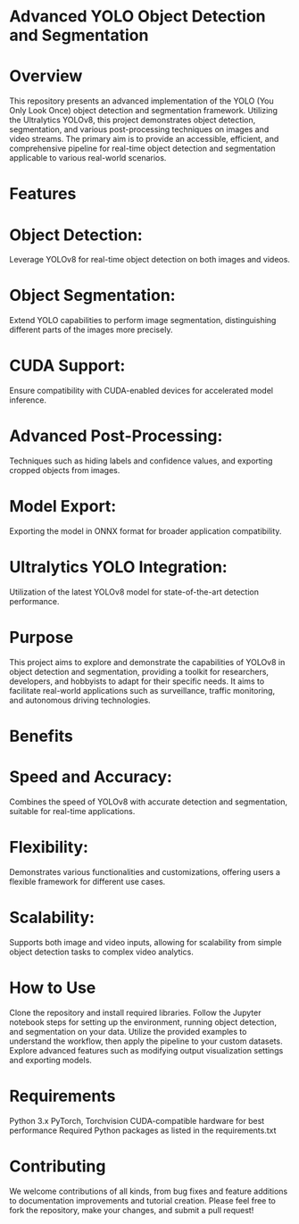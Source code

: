 # Advanced YOLO Object Detection and Segmentation

# Overview
This repository presents an advanced implementation of the YOLO (You Only Look Once) object detection and segmentation framework. Utilizing the Ultralytics YOLOv8, this project demonstrates object detection, segmentation, and various post-processing techniques on images and video streams. The primary aim is to provide an accessible, efficient, and comprehensive pipeline for real-time object detection and segmentation applicable to various real-world scenarios.

# Features
# Object Detection:
Leverage YOLOv8 for real-time object detection on both images and videos.
# Object Segmentation: 
Extend YOLO capabilities to perform image segmentation, distinguishing different parts of the images more precisely.
# CUDA Support: 
Ensure compatibility with CUDA-enabled devices for accelerated model inference.
# Advanced Post-Processing: 
Techniques such as hiding labels and confidence values, and exporting cropped objects from images.
# Model Export: 
Exporting the model in ONNX format for broader application compatibility.
# Ultralytics YOLO Integration: 
Utilization of the latest YOLOv8 model for state-of-the-art detection performance.

# Purpose
This project aims to explore and demonstrate the capabilities of YOLOv8 in object detection and segmentation, providing a toolkit for researchers, developers, and hobbyists to adapt for their specific needs. It aims to facilitate real-world applications such as surveillance, traffic monitoring, and autonomous driving technologies.

# Benefits
# Speed and Accuracy: 
Combines the speed of YOLOv8 with accurate detection and segmentation, suitable for real-time applications.
# Flexibility: 
Demonstrates various functionalities and customizations, offering users a flexible framework for different use cases.
# Scalability: 
Supports both image and video inputs, allowing for scalability from simple object detection tasks to complex video analytics.

# How to Use
Clone the repository and install required libraries.
Follow the Jupyter notebook steps for setting up the environment, running object detection, and segmentation on your data.
Utilize the provided examples to understand the workflow, then apply the pipeline to your custom datasets.
Explore advanced features such as modifying output visualization settings and exporting models.

# Requirements
Python 3.x
PyTorch, Torchvision
CUDA-compatible hardware for best performance
Required Python packages as listed in the requirements.txt

# Contributing
We welcome contributions of all kinds, from bug fixes and feature additions to documentation improvements and tutorial creation. Please feel free to fork the repository, make your changes, and submit a pull request!
